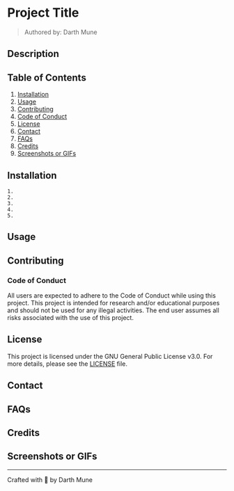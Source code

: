# Project Title <!-- Replace with your project's title -->
> Authored by: Darth Mune

## Description 
<!-- Replace with a short description of your project -->

## Table of Contents 
1. [Installation](#installation)
2. [Usage](#usage)
3. [Contributing](#contributing)
4. [Code of Conduct](#code-of-conduct)
5. [License](#license)
6. [Contact](#contact)
7. [FAQs](#faqs)
8. [Credits](#credits)
9. [Screenshots or GIFs](#screenshots-or-gifs)
<!-- Modify the table of contents based on the sections you include in your README -->

## Installation 
    1.
    2.
    3.
    4.
    5.

## Usage 
<!-- Include step-by-step usage instructions here -->

## Contributing 
<!-- Specify how others can contribute to your project -->

### Code of Conduct
All users are expected to adhere to the Code of Conduct while using this project. This project is intended for research and/or educational purposes and should not be used for any illegal activities. The end user assumes all risks associated with the use of this project.

## License
This project is licensed under the GNU General Public License v3.0. For more details, please see the [LICENSE](LICENSE) file.

## Contact
<!-- Include your contact information here -->

## FAQs 
<!-- Include answers to some frequently asked questions here -->

## Credits 
<!-- Acknowledge the contributions of others and include any credits here -->

## Screenshots or GIFs 
<!-- Include screenshots or GIFs demonstrating your project here -->

---

Crafted with :black_heart: by Darth Mune
